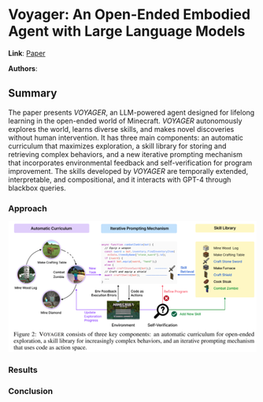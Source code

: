 # Voyager: An Open-Ended Embodied Agent with Large Language Models

**Link**: [Paper](https://arxiv.org/abs/2305.16291)

**Authors**:

## Summary

The paper presents *VOYAGER*, an LLM-powered agent designed for lifelong learning in the open-ended world of Minecraft. *VOYAGER* autonomously explores the world, learns diverse skills, and makes novel discoveries without human intervention. It has three main components: an automatic curriculum that maximizes exploration, a skill library for storing and retrieving complex behaviors, and a new iterative prompting mechanism that incorporates environmental feedback and self-verification for program improvement. The skills developed by *VOYAGER* are temporally extended, interpretable, and compositional, and it interacts with GPT-4 through blackbox queries.

### Approach

![Approach Overview](./images/method.png)

### Results

### Conclusion